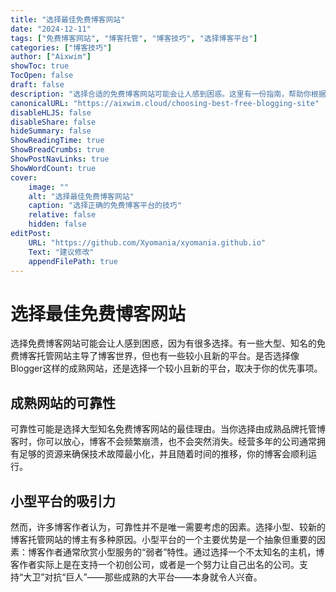 ```yaml
---
title: "选择最佳免费博客网站"
date: "2024-12-11"
tags: ["免费博客网站", "博客托管", "博客技巧", "选择博客平台"]
categories: ["博客技巧"]
author: ["Aixwim"]
showToc: true
TocOpen: false
draft: false
description: "选择合适的免费博客网站可能会让人感到困惑。这里有一份指南，帮助你根据优先事项选择最佳平台。"
canonicalURL: "https://aixwim.cloud/choosing-best-free-blogging-site"
disableHLJS: false
disableShare: false
hideSummary: false
ShowReadingTime: true
ShowBreadCrumbs: true
ShowPostNavLinks: true
ShowWordCount: true
cover:
    image: ""
    alt: "选择最佳免费博客网站"
    caption: "选择正确的免费博客平台的技巧"
    relative: false
    hidden: false
editPost:
    URL: "https://github.com/Xyomania/xyomania.github.io"
    Text: "建议修改"
    appendFilePath: true
---
```


# 选择最佳免费博客网站

选择免费博客网站可能会让人感到困惑，因为有很多选择。有一些大型、知名的免费博客托管网站主导了博客世界，但也有一些较小且新的平台。是否选择像Blogger这样的成熟网站，还是选择一个较小且新的平台，取决于你的优先事项。

## 成熟网站的可靠性

可靠性可能是选择大型知名免费博客网站的最佳理由。当你选择由成熟品牌托管博客时，你可以放心，博客不会频繁崩溃，也不会突然消失。经营多年的公司通常拥有足够的资源来确保技术故障最小化，并且随着时间的推移，你的博客会顺利运行。

## 小型平台的吸引力

然而，许多博客作者认为，可靠性并不是唯一需要考虑的因素。选择小型、较新的博客托管网站的博主有多种原因。小型平台的一个主要优势是一个抽象但重要的因素：博客作者通常欣赏小型服务的“弱者”特性。通过选择一个不太知名的主机，博客作者实际上是在支持一个初创公司，或者是一个努力让自己出名的公司。支持“大卫”对抗“巨人”——那些成熟的大平台——本身就令人兴奋。
